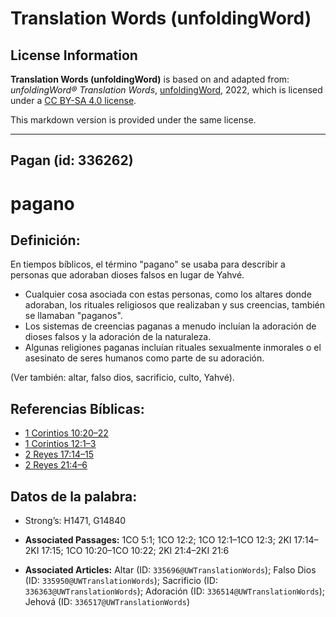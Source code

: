 # Translation Words (unfoldingWord)

## License Information

**Translation Words (unfoldingWord)** is based on and adapted from: _unfoldingWord® Translation Words_, [unfoldingWord](https://unfoldingword.org/utw), 2022, which is licensed under a [CC BY-SA 4.0 license](https://creativecommons.org/licenses/by-sa/4.0/legalcode.en).

This markdown version is provided under the same license.



--------------------------------

## Pagan (id: 336262)

pagano
======

Definición:
-----------

En tiempos bíblicos, el término "pagano" se usaba para describir a personas que adoraban dioses falsos en lugar de Yahvé.

* Cualquier cosa asociada con estas personas, como los altares donde adoraban, los rituales religiosos que realizaban y sus creencias, también se llamaban "paganos".
* Los sistemas de creencias paganas a menudo incluían la adoración de dioses falsos y la adoración de la naturaleza.
* Algunas religiones paganas incluían rituales sexualmente inmorales o el asesinato de seres humanos como parte de su adoración.

(Ver también: altar, falso dios, sacrificio, culto, Yahvé).

Referencias Bíblicas:
---------------------

* [1 Corintios 10:20–22](https://ref.ly/1Cor10:20-1Cor10:22)
* [1 Corintios 12:1–3](https://ref.ly/1Cor12:1-1Cor12:3)
* [2 Reyes 17:14–15](https://ref.ly/2Kgs17:14-2Kgs17:15)
* [2 Reyes 21:4–6](https://ref.ly/2Kgs21:4-2Kgs21:6)

Datos de la palabra:
--------------------

* Strong’s: H1471, G14840

* **Associated Passages:** 1CO 5:1; 1CO 12:2; 1CO 12:1–1CO 12:3; 2KI 17:14–2KI 17:15; 1CO 10:20–1CO 10:22; 2KI 21:4–2KI 21:6
* **Associated Articles:** Altar (ID: `335696@UWTranslationWords`); Falso Dios (ID: `335950@UWTranslationWords`); Sacrificio (ID: `336363@UWTranslationWords`); Adoración (ID: `336514@UWTranslationWords`); Jehová (ID: `336517@UWTranslationWords`)

